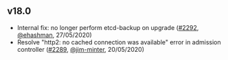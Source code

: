 ## v18.0

- Internal fix: no longer perform etcd-backup on upgrade ([#2292](https://github.com/openshift/openshift-azure/pull/2292), [@ehashman](https://github.com/ehashman), 27/05/2020)
- Resolve "http2: no cached connection was available" error in admission controller ([#2289](https://github.com/openshift/openshift-azure/pull/2289), [@jim-minter](https://github.com/jim-minter), 20/05/2020)


